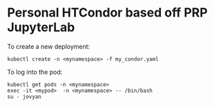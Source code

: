 # Personal HTCondor based off PRP JupyterLab 

To create a new deployment:

    kubectl create -n <mynamespace> -f my_condor.yaml

To log into the pod:

    kubectl get pods -n <mynamespace>
    exec -it <mypod>  -n <mynamespace> -- /bin/bash
    su - jovyan



